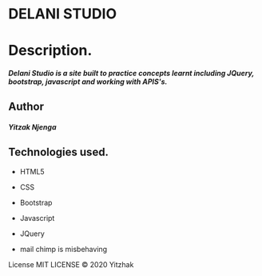 # DELANI STUDIO



# Description.
##### Delani Studio is a site built to practice concepts learnt including JQuery, bootstrap, javascript and working with APIS's.

## Author
##### Yitzak Njenga






## Technologies used.
* HTML5
* CSS
* Bootstrap
* Javascript
* JQuery

* mail chimp is misbehaving

License
MIT LICENSE © 2020 Yitzhak 

